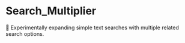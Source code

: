 # Search_Multiplier
🔎 Experimentally expanding simple text searches with multiple related search options.
